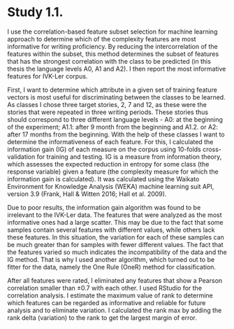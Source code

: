 # Study 1.1.

I use the correlation-based feature subset selection for machine learning approach to determine which of the complexity features are most informative for writing proficiency. By reducing the intercorrelation of the features within the subset, this method determines the subset of features that has the strongest correlation with the class to be predicted (in this thesis the language levels A0, A1 and A2).  I then report the most informative features for IVK-Ler corpus.

First, I want to determine which attribute in a given set of training feature vectors is most useful for discriminating between the classes to be learned. As classes I chose three target stories, 2, 7 and 12, as these were the stories that were repeated in three writing periods. These stories thus should correspond to three different language levels - A0: at the beginning of the experiment; A1.1: after 9 month from the beginning and A1.2. or A2: after 17 months from the beginning. With the help of these classes I want to determine the informativeness of each feature. For this, I calculated the information gain (IG) of each measure on the corpus using 10-folds cross-validation for training and testing. IG is a measure from information theory, which assesses the expected reduction in entropy for some class (the response variable) given a feature (the complexity measure for which the information gain is calculated). It was calculated using the Waikato Environment for Knowledge Analysis (WEKA) machine learning suit API, version 3.9 (Frank, Hall & Witten 2016; Hall et al. 2009). 

Due to poor results, the information gain algorithm was found to be irrelevant to the IVK-Ler data. The features that were analyzed as the most informative ones had a large scatter. This may be due to the fact that some samples contain several features with different values, while others lack these features. In this situation, the variation for each of these samples can be much greater than for samples with fewer different values. The fact that the features varied so much indicates the incompatibility of the data and the IG method. That is why I used another algorithm, which turned out to be fitter for the data, namely the One Rule (OneR) method for classification. 

After all features were rated, I eliminated any features that show a Pearson correlation smaller than ±0.7 with each other.  I used RStudio for the correlation analysis. I estimate the maximum value of rank to determine which features can be regarded as informative and reliable for future analysis and to eliminate variation. I calculated the rank max by adding the rank delta (variation) to the rank to get the largest margin of error. 
